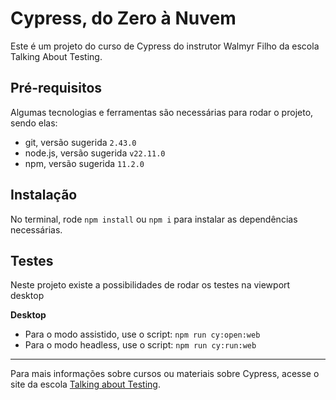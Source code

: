 # Cypress, do Zero à Nuvem
Este é um projeto do curso de Cypress do instrutor Walmyr Filho da escola Talking About Testing.

## Pré-requisitos
Algumas tecnologias e ferramentas são necessárias para rodar o projeto, sendo elas:
- git, versão sugerida `2.43.0`
- node.js, versão sugerida `v22.11.0`
- npm, versão sugerida `11.2.0`

## Instalação
No terminal, rode `npm install` ou `npm i` para instalar as dependências necessárias.

## Testes
Neste projeto existe a possibilidades de rodar os testes na viewport desktop

__Desktop__
- Para o modo assistido, use o script: `npm run cy:open:web`
- Para o modo headless, use o script: `npm run cy:run:web`

---
Para mais informações sobre cursos ou materiais sobre Cypress, acesse o site da escola [Talking about Testing](https://talkingabouttesting.com/).
